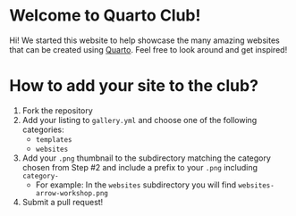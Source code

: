 # Welcome to Quarto Club!

Hi! We started this website to help showcase the many amazing websites that can be created using [Quarto](https://quarto.org/). Feel free to look around and get inspired!

# How to add your site to the club?

1. Fork the repository
2. Add your listing to `gallery.yml` and choose one of the following categories:
    - `templates`
    - `websites` 
3. Add your `.png` thumbnail to the subdirectory matching the category chosen from Step #2 and include a prefix to your `.png` including `category-`
    - For example: In the `websites` subdirectory you will find `websites-arrow-workshop.png`
4. Submit a pull request!
